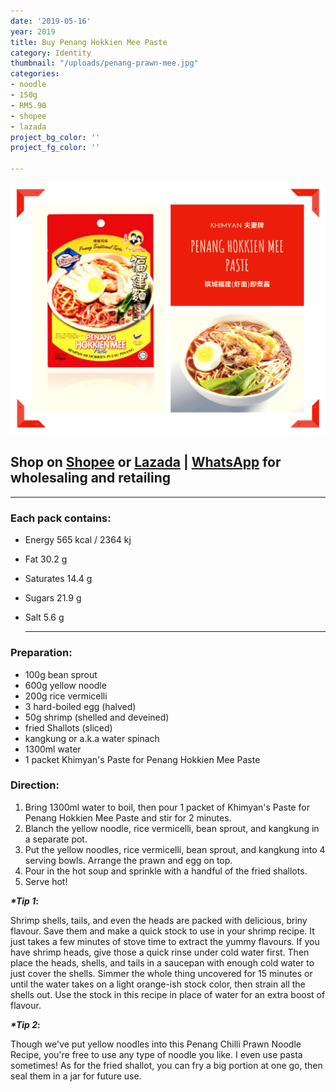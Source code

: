 ```yaml
---
date: '2019-05-16'
year: 2019
title: Buy Penang Hokkien Mee Paste
category: Identity
thumbnail: "/uploads/penang-prawn-mee.jpg"
categories:
- noodle
- 150g
- RM5.90
- shopee
- lazada
project_bg_color: ''
project_fg_color: ''

---
```

![](/uploads/penang-hokkien-mee-paste.png)

## Shop on  [Shopee](https://shopee.com.my/Halal-Khimyan-Brand-Penang-Hokkien-Mee(-Prawn-Mee)-Paste-i.270483561.4337065821 "Buy Khimyan Penang Hokkien Mee Paste") or [Lazada](https://www.lazada.com.my/products/ready-stock-khimyan-curry-brand-instant-paste-halal-penang-hokkien-mee-paste-i1921976386-s7739298182.html?spm=a2o4k.searchList.list.6.69ea6697NSS3U3&search=1 "Buy Khimyan Penang Hokkien Mee @Lazada") | [WhatsApp](https://wa.link/7fivu0) for wholesaling and retailing

***

### Each pack contains:

* Energy 565 kcal / 2364 kj
* Fat 30.2 g
* Saturates 14.4 g
* Sugars 21.9 g
* Salt 5.6 g

  ***

### **Preparation:**

* 100g bean sprout
* 600g yellow noodle
* 200g rice vermicelli
* 3 hard-boiled egg (halved)
* 50g shrimp (shelled and deveined)
* fried Shallots (sliced)
* kangkung or a.k.a water spinach
* 1300ml water
* 1 packet Khimyan's Paste for Penang Hokkien Mee Paste

### **Direction:**

1. Bring 1300ml water to boil, then pour 1 packet of Khimyan's Paste for Penang Hokkien Mee Paste and stir for 2 minutes.
2. Blanch the yellow noodle, rice vermicelli, bean sprout, and kangkung in a separate pot.
3. Put the yellow noodles, rice vermicelli, bean sprout, and kangkung into 4 serving bowls. Arrange the prawn and egg on top.
4. Pour in the hot soup and sprinkle with a handful of the fried shallots.
5. Serve hot!

**_*Tip 1_:**

Shrimp shells, tails, and even the heads are packed with delicious, briny flavour. Save them and make a quick stock to use in your shrimp recipe. It just takes a few minutes of stove time to extract the yummy flavours. If you have shrimp heads, give those a quick rinse under cold water first. Then place the heads, shells, and tails in a saucepan with enough cold water to just cover the shells. Simmer the whole thing uncovered for 15 minutes or until the water takes on a light orange-ish stock color, then strain all the shells out. Use the stock in this recipe in place of water for an extra boost of flavour.

**_*Tip 2_:**

Though we've put yellow noodles into this Penang Chilli Prawn Noodle Recipe, you're free to use any type of noodle you like. I even use pasta sometimes! As for the fried shallot, you can fry a big portion at one go, then seal them in a jar for future use.